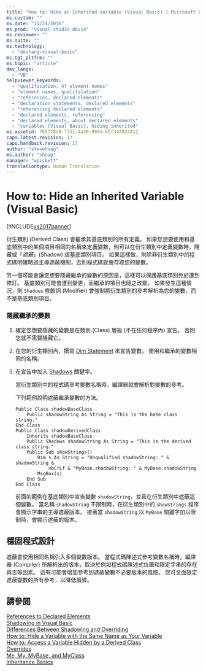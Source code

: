 ```yaml
---
title: "How to: Hide an Inherited Variable (Visual Basic) | Microsoft Docs"
ms.custom: ""
ms.date: "11/24/2016"
ms.prod: "visual-studio-dev14"
ms.reviewer: ""
ms.suite: ""
ms.technology: 
  - "devlang-visual-basic"
ms.tgt_pltfrm: ""
ms.topic: "article"
dev_langs: 
  - "VB"
helpviewer_keywords: 
  - "qualification, of element names"
  - "element names, qualification"
  - "references, declared elements"
  - "declaration statements, declared elements"
  - "referencing declared elements"
  - "declared elements, referencing"
  - "declared elements, about declared elements"
  - "variables [Visual Basic], hiding inherited"
ms.assetid: 765728d9-7351-4a30-999d-b5f34f024412
caps.latest.revision: 17
caps.handback.revision: 17
author: "stevehoag"
ms.author: "shoag"
manager: "wpickett"
translationtype: Human Translation
---
```

# How to: Hide an Inherited Variable (Visual Basic)
[!INCLUDE[vs2017banner](../../../../csharp/includes/vs2017banner.md)]

衍生類別 \(Derived Class\) 會繼承其基底類別的所有定義。  如果您想要使用和基底類別中的某個項目相同的名稱來定義變數，則可以在衍生類別中定義變數時，隱藏或「*遮蔽*」\(Shadow\) 該基底類別項目。  如果這樣做，則除非衍生類別中的程式碼明確略過主導遮蔽機制，否則程式碼就會存取您的變數。  
  
 另一個可能會讓您想要隱藏繼承的變數的原因是，這樣可以保護基底類別免於遭到修訂。  基底類別可能會遭到變更，而繼承的項目也隨之改變。  如果發生這種情況，則 `Shadows` 修飾詞 \(Modifier\) 會強制將衍生類別的參考解析為您的變數，而不是基底類別項目。  
  
### 隱藏繼承的變數  
  
1.  確定您想要隱藏的變數是在類別 \(Class\) 層級 \(不在任何程序內\) 宣告。  否則您就不需要隱藏它。  
  
2.  在您的衍生類別內，撰寫 [Dim Statement](../../../../visual-basic/language-reference/statements/dim-statement.md) 來宣告變數。  使用和繼承的變數相同的名稱。  
  
3.  在宣告中加入 [Shadows](../../../../visual-basic/language-reference/modifiers/shadows.md) 關鍵字。  
  
     當衍生類別中的程式碼參考變數名稱時，編譯器就會解析對變數的參考。  
  
     下列範例說明遮蔽繼承變數的方法。  
  
    ```  
    Public Class shadowBaseClass  
        Public shadowString As String = "This is the base class string."  
    End Class  
    Public Class shadowDerivedClass  
        Inherits shadowBaseClass  
        Public Shadows shadowString As String = "This is the derived class string."  
        Public Sub showStrings()  
            Dim s As String = "Unqualified shadowString: " & shadowString &  
                vbCrLf & "MyBase.shadowString: " & MyBase.shadowString  
            MsgBox(s)  
        End Sub  
    End Class  
    ```  
  
     前面的範例在基底類別中宣告變數 `shadowString`，並且在衍生類別中遮蔽這個變數。  當名稱 `shadowString` 不限制時，在衍生類別中的 `showStrings` 程序會顯示字串的主導遮蔽版本。  接著當 `shadowString` 以 `MyBase` 關鍵字加以限制時，會顯示遮蔽的版本。  
  
## 穩固程式設計  
 遮蔽會使用相同名稱引入多個變數版本。  當程式碼陳述式參考變數名稱時，編譯器 \(Compiler\) 所解析出的版本，取決於例如程式碼陳述式位置和限定字串的存在與否等因素。  這有可能會增加參考到遮蔽變數不必要版本的風險。  您可全面限定遮蔽變數的所有參考，以降低風險。  
  
## 請參閱  
 [References to Declared Elements](../../../../visual-basic/programming-guide/language-features/declared-elements/references-to-declared-elements.md)   
 [Shadowing in Visual Basic](../../../../visual-basic/programming-guide/language-features/declared-elements/shadowing.md)   
 [Differences Between Shadowing and Overriding](../../../../visual-basic/programming-guide/language-features/declared-elements/differences-between-shadowing-and-overriding.md)   
 [How to: Hide a Variable with the Same Name as Your Variable](../../../../visual-basic/programming-guide/language-features/declared-elements/how-to-hide-a-variable-with-the-same-name-as-your-variable.md)   
 [How to: Access a Variable Hidden by a Derived Class](../../../../visual-basic/programming-guide/language-features/declared-elements/how-to-access-a-variable-hidden-by-a-derived-class.md)   
 [Overrides](../../../../visual-basic/language-reference/modifiers/overrides.md)   
 [Me, My, MyBase, and MyClass](../../../../visual-basic/programming-guide/program-structure/me-my-mybase-and-myclass.md)   
 [Inheritance Basics](../../../../visual-basic/programming-guide/language-features/objects-and-classes/inheritance-basics.md)